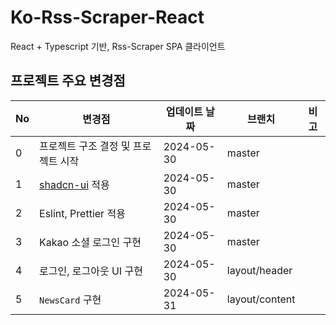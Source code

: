 # Ko-Rss-Scraper-React

React + Typescript 기반, Rss-Scraper SPA 클라이언트

## 프로젝트 주요 변경점

| No | 변경점                                    | 업데이트 날짜    | 브랜치            | 비고 |
|----|----------------------------------------|------------|----------------|----|
| 0  | 프로젝트 구조 결정 및 프로젝트 시작                   | 2024-05-30 | master         |
| 1  | [shadcn-ui](https://ui.shadcn.com/) 적용 | 2024-05-30 | master         |
| 2  | Eslint, Prettier 적용                    | 2024-05-30 | master         |
| 3  | Kakao 소셜 로그인 구현                        | 2024-05-30 | master         |    |
| 4  | 로그인, 로그아웃 UI 구현                        | 2024-05-30 | layout/header  |    |
| 5  | `NewsCard` 구현                          | 2024-05-31 | layout/content |    |